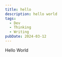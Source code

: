 ```yaml
---
title: hello
description: hello world
tags:
  - Dev
  - Thinking
  - Writing
pubDate: 2024-03-12
---
```


Hello World
